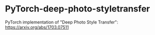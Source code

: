# PyTorch-deep-photo-styletransfer
PyTorch implementation of "Deep Photo Style Transfer": https://arxiv.org/abs/1703.07511
